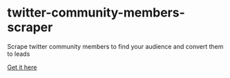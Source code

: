 # twitter-community-members-scraper
Scrape twitter community members to find your audience and convert them to leads

[Get it here](https://apify.com/curious_coder/twitter-community-members-scraper)
